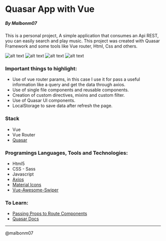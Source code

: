 # Quasar App with Vue

##### By Malbonm07

This is a personal project, A simple application that consumes an Api REST, you can easily search and play music. This project was created with Quasar Framework and some tools like Vue router, Html, Css and others.

![alt text](https://i.imgur.com/BQjS63J.png)
![alt text](https://i.imgur.com/JU7XFUR.png)
![alt text](https://i.imgur.com/tRbXgsM.png)
![alt text](https://i.imgur.com/r6ZRcxk.png)

### Important things to highlight:

- Use of vue router params, in this case I use it for pass a useful information like a query and get the data through axios.
- Use of single file components and reusable components.
- Creation of custom directives, mixins and custom filter.
- Use of Quasar UI components.
- LocalStorage to save data after refresh the page.

### Stack

* Vue
* Vue Router
* [Quasar](https://quasar.dev/)

### Programings Languages, Tools and Technologies:

* Html5
* CSS - Sass
* Javascript
* [Axios](https://github.com/axios/axios)
* [Material Icons](https://material.io/resources/icons/)
* [Vue-Awesome-Swiper](https://github.com/surmon-china/vue-awesome-swiper)

### To Learn:

* [Passing Props to Route Components](https://router.vuejs.org/guide/essentials/passing-props.html)
* [Quasar Docs](https://quasar.dev/start/pick-quasar-flavour)

---
@malbonm07



